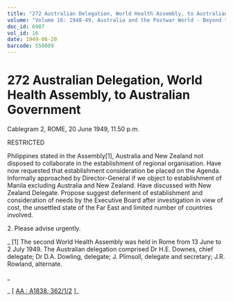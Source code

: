 ```yaml
---
title: "272 Australian Delegation, World Health Assembly, to Australian Government"
volume: "Volume 16: 1948-49, Australia and the Postwar World - Beyond the Region"
doc_id: 6987
vol_id: 16
date: 1949-06-20
barcode: 550089
---
```


# 272 Australian Delegation, World Health Assembly, to Australian Government

Cablegram 2, ROME, 20 June 1949, 11.50 p.m.

RESTRICTED

Philippines stated in the Assembly[1], Australia and New Zealand not disposed to collaborate in the establishment of regional organisation. Have now requested that establishment consideration be placed on the Agenda. Informally approached by Director-General if we object to establishment of Manila excluding Australia and New Zealand. Have discussed with New Zealand Delegate. Propose suggest deferment of establishment and consideration of needs by the Executive Board after investigation in view of cost, the unsettled state of the Far East and limited number of countries involved.

2\. Please advise urgently.

_ [1] The second World Health Assembly was held in Rome from 13 June to 2 July 1949. The Australian delegation comprised Dr H.E. Downes, chief delegate; Dr D.A. Dowling, delegate; J. Plimsoll, delegate and secretary; J.R. Rowland, alternate.

_

_ [ [AA : A1838, 362/1/2](http://www.naa.gov.au/cgi-bin/Search?O=I&Number=550089) ]_
